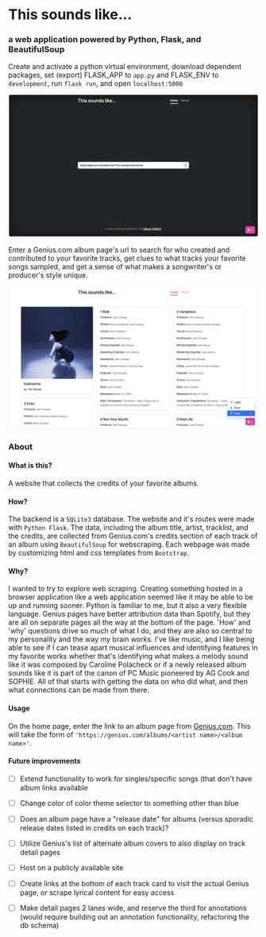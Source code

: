 # This sounds like...
### a web application powered by Python, Flask, and BeautifulSoup


Create and activate a python virtual environment, download dependent packages, set (export) FLASK_APP to `app.py` and FLASK_ENV to `development`, run `flask run`, and open `localhost:5000`


![Landing page](demo-pictures/homescreen.png)


Enter a Genius.com album page's url to search for who created and contributed to your favorite tracks, get clues to what tracks your favorite songs sampled, and get a sense of what makes a songwriter's or producer's style unique.


![Credits page example](demo-pictures/credits-page.png)



### About
<h4>What is this?</h4>
<p class="lead">
    A website that collects the credits of your favorite albums.
</p>
<h4>How?</h4>
<p class="lead">
    The backend is a <code>SQLite3</code> database. The website and it's routes were made with <code>Python Flask</code>. The data, including the album title, artist, tracklist, and the credits, are collected from Genius.com's credits section of each track of an album using <code>BeautifulSoup</code> for webscraping. Each webpage was made by customizing html and css templates from <code>Bootstrap</code>. 
</p>
<h4>Why?</h4>
<p class="lead">
    I wanted to try to explore web scraping. Creating something hosted in a browser application like a web application seemed like it may be able to be up and running sooner. Python is familiar to me, but it also a very flexible language. Genius pages have better attribution data than Spotify, but they are all on separate pages all the way at the bottom of the page. 'How' and 'why' questions drive so much of what I do, and they are also so central to my personality and the way my brain works. I've like music, and I like being able to see if I can tease apart musical influences and identifying features in my favorite works whether that's identifying what makes a melody sound like it was composed by Caroline Polacheck or if a newly released album sounds like it is part of the canon of PC Music pioneered by AG Cook and SOPHIE. All of that starts with getting the data on who did what, and then what connections can be made from there.
</p>
<h4>Usage</h4>
<p class="lead">
    On the home page, enter the link to an album page from 
    <a href="https://genius.com/" class="link-light">Genius.com</a>. 
    This will take the form of <code>'https://genius.com/albums/&ltartist name>/&ltalbum name>'</code>. 
</p>
<h4>Future improvements</h4>

- [ ] Extend functionality to work for singles/specific songs (that don't have album links available
- [ ] Change color of color theme selector to something other than blue
- [ ] Does an album page have a "release date" for albums (versus sporadic release dates listed in credits on each track)?
- [ ] Utilize Genius's list of alternate album covers to also display on track detail pages
- [ ] Host on a publicly available site
- [ ] Create links at the bottom of each track card to visit the actual Genius page, or scrape lyrical content for easy access
- [ ] Make detail pages 2 lanes wide, and reserve the third for annotations (would require building out an annotation functionality, refactoring the db schema)

